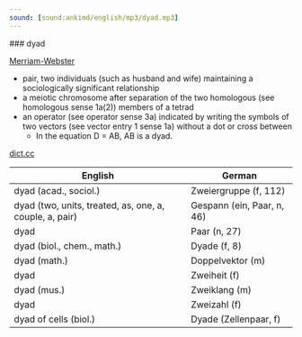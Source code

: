 ```yaml
---
sound: [sound:ankimd/english/mp3/dyad.mp3]
---
```


\### dyad

[Merriam-Webster](https://www.merriam-webster.com/dictionary/dyad)

- pair, two individuals (such as husband and wife) maintaining a sociologically significant relationship
- a meiotic chromosome after separation of the two homologous (see homologous sense 1a(2)) members of a tetrad
- an operator (see operator sense 3a) indicated by writing the symbols of two vectors (see vector entry 1 sense 1a) without a dot or cross between
    - In the equation D = AB, AB is a dyad.

[dict.cc](https://www.dict.cc/dyad)

| English        | German       |
| -------------- | ------------ |
| dyad (acad., sociol.) | Zweiergruppe (f, 112) |
| dyad (two, units, treated, as, one, a, couple, a, pair) | Gespann (ein, Paar, n, 46) |
| dyad | Paar (n, 27) |
| dyad (biol., chem., math.) | Dyade (f, 8) |
| dyad (math.) | Doppelvektor (m) |
| dyad | Zweiheit (f) |
| dyad (mus.) | Zweiklang (m) |
| dyad | Zweizahl (f) |
| dyad of cells (biol.) | Dyade (Zellenpaar, f) |
